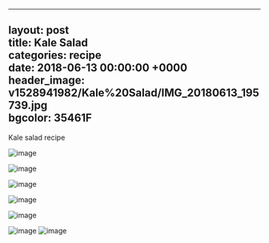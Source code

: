 
---  
layout: post  
title: Kale Salad  
categories: recipe  
date: 2018-06-13 00:00:00 +0000  
header_image: v1528941982/Kale%20Salad/IMG_20180613_195739.jpg  
bgcolor: 35461F  
---  
Kale salad recipe  
  
![image](http://res.cloudinary.com/brauntrutta/image/upload/c_scale,w_1250/v1528942079/Kale%20Salad/IMG_20180613_192758.jpg)  
  
![image](http://res.cloudinary.com/brauntrutta/image/upload/c_scale,e_auto_saturation,w_1250,z_1.6/v1528941917/Kale%20Salad/IMG_20180613_192814.jpg)  
  
![image](http://res.cloudinary.com/brauntrutta/image/upload/c_scale,e_auto_saturation,w_1250/v1528941809/Kale%20Salad/IMG_20180613_193215.jpg)  
  
![image](http://res.cloudinary.com/brauntrutta/image/upload/c_scale,w_1250/v1528942155/Kale%20Salad/MVIMG_20180613_200123.jpg)  
    
  
![image](http://res.cloudinary.com/brauntrutta/image/upload/c_scale,e_auto_contrast,w_1250,z_1/v1528941980/Kale%20Salad/IMG_20180613_201621.jpg)  
  
![image](http://res.cloudinary.com/brauntrutta/image/upload/c_scale,e_auto_contrast,w_1250/v1529002991/MVIMG_20180614_073013.jpg)
![image](http://res.cloudinary.com/brauntrutta/image/upload/c_scale,e_auto_contrast,w_1250/v1529002991/MVIMG_20180614_073013.jpg)
<!--stackedit_data:
eyJoaXN0b3J5IjpbMTU4NjEzMTExOSwxNDkyNTU4NjQxLDE1Nz
E0MTk3MzgsLTEwMjEwODY4MjIsLTYyNjkzMDExM119
-->